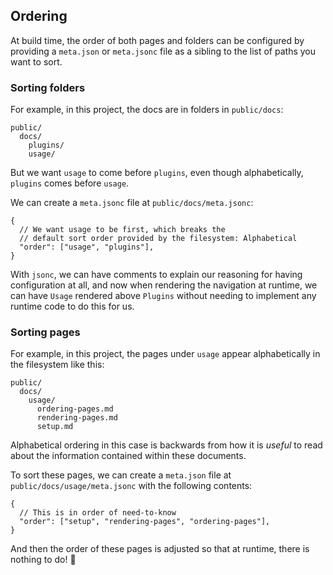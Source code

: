 ## Ordering

At build time, the order of both pages and folders can be configured by providing a `meta.json` or `meta.jsonc` file as a sibling to the list of paths you want to sort.

### Sorting folders

For example, in this project, the docs are in folders in `public/docs`:

```
public/
  docs/
    plugins/
    usage/
```

But we want `usage` to come before `plugins`, even though alphabetically, `plugins` comes before `usage`.

We can create a `meta.jsonc` file at `public/docs/meta.jsonc`:

```jsonc
{
  // We want usage to be first, which breaks the
  // default sort order provided by the filesystem: Alphabetical
  "order": ["usage", "plugins"],
}
```

With `jsonc`, we can have comments to explain our reasoning for having configuration at all, and now when rendering the navigation at runtime, we can have `Usage` rendered above `Plugins` without needing to implement any runtime code to do this for us.

### Sorting pages

For example, in this project, the pages under `usage` appear alphabetically in the filesystem like this:

```
public/
  docs/
    usage/
      ordering-pages.md
      rendering-pages.md
      setup.md
```

Alphabetical ordering in this case is backwards from how it is _useful_ to read about the information contained within these documents.

To sort these pages, we can create a `meta.json` file at `public/docs/usage/meta.jsonc` with the following contents:

```jsonc
{
  // This is in order of need-to-know
  "order": ["setup", "rendering-pages", "ordering-pages"],
}
```

And then the order of these pages is adjusted so that at runtime, there is nothing to do! 🥳
